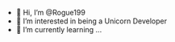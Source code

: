 - 👋 Hi, I’m @Rogue199
- 🦄 I’m interested in being a Unicorn Developer
- 🌱 I’m currently learning ...

<!---
Aebb1/Aebb1 is a ✨ special ✨ repository because its `README.md` (this file) appears on your GitHub profile.
You can click the Preview link to take a look at your changes.
--->
